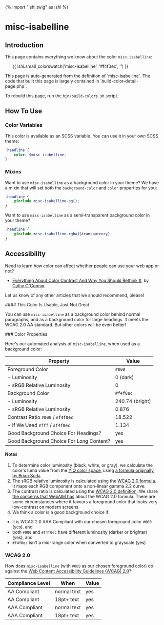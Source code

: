 {% import "ishi.twig" as ishi %}
# misc-isabelline

## Introduction

This page contains everything we know about the color `misc-isabelline`:

<div class="grid">
    <div class="cell">
        <div class="swatch">
            <ul>
                {{ ishi.small_colorswatch('misc-isabelline', '#f4f0ec', '') }}
            </ul>
        </div>
    </div>
</div>

<div class="callout attention" markdown="1">
This page is auto-generated from the definition of `misc-isabelline`. The code that built this page is largely contained in `build-color-detail-page.php`.

To rebuild this page, run the `bin/build-colors.sh` script.
</div>

## How To Use

### Color Variables

This color is available as an SCSS variable. You can use it in your own SCSS theme:

```scss
.headline {
    color: $misc-isabelline;
}
```

### Mixins

Want to use `misc-isabelline` as a background color in your theme? We have a mixin that will set both the `background-color` and `color` properties for you:

```scss
.headline {
    @include misc-isabelline-bg();
}
```

Want to use `misc-isabelline` as a semi-transparent background color in your theme?

```scss
.headline {
    @include misc-isabelline-rgba($transparency);
}
```

## Accessibility

Need to learn how color can affect whether people can use your web app or not?

* [Everything About Color Contrast And Why You Should Rethink It](https://www.smashingmagazine.com/2014/10/color-contrast-tips-and-tools-for-accessibility/), by [Cathy O'Connor](http://www.twitter.com/cagocon)

Let us know of any other articles that we should recommend, please!
<div class="callout warning" markdown="1">
#### This Color Is Usable, Just Not Great

You can use `misc-isabelline` as a background color behind normal paragraphs, and as a background color for large headings. It meets the WCAG 2.0 AA standard. But other colors will be even better!
</div>
### Color Properties

Here's our automated analysis of `misc-isabelline`, when used as a background color:

Property | Value
---------|------
Foreground Color | `#000`
- Luminosity | 0 (dark)
- sRGB Relative Luminosity | 0
Background Color | `#f4f0ec`
- Luminosity | 240.74 (bright)
- sRGB Relative Luminosity | 0.876
Contrast Ratio `#000` / `#f4f0ec` | 18.522
- If We Used `#fff` / `#f4f0ec` | 1.134
Good Background Choice For Headings? | yes
Good Background Choice For Long Content? | yes

#### Notes

1. To determine color luminosity (black, white, or gray), we calculate the color's luma value from the [YIQ color space](https://en.wikipedia.org/wiki/YIQ), using [a formula originally by Brian Suda](https://24ways.org/2010/calculating-color-contrast/).
1. The sRGB relative luminosity is calculated using the [WCAG 2.0 formula](https://www.w3.org/TR/WCAG20/#relativeluminancedef). It maps each RGB component onto a non-linear gamma 2.2 curve.
1. The contrast ratio is calculated using the [WCAG 2.0 definition](https://www.w3.org/TR/2008/REC-WCAG20-20081211/#contrast-ratiodef). We share [the concerns that WebAIM has](http://webaim.org/blog/wcag-2-1-feedback/) about the WCAG 2.0 formula. There are some circumstances where it favours a foreground color that looks very low-contrast on modern screens.
1. We think a color is a good background choice if:
  - it is WCAG 2.0 AAA Compliant with our chosen foreground color `#000` (yes), and
  - both `#000` and `#f4f0ec` have different luminosity (darker or brighter) (yes), and
  - `#f4f0ec` isn't a mid-range color when converted to grayscale (yes)

### WCAG 2.0

How does `misc-isabelline` (with `#000` as our chosen foreground color) do against the [Web Content Accessibility Guidelines (WCAG) 2.0](https://www.w3.org/TR/WCAG20/)?

Compliance Level | When | Value
-----------------|------|------
AA Compliant | normal text | yes
AA Compliant | 18pt+ text | yes
AAA Compliant | normal text | yes
AAA Compliant | 18pt+ text | yes